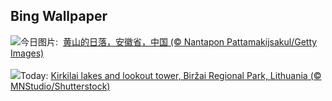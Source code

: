 ## Bing Wallpaper
![](https://www.bing.com/th?id=OHR.LiDong2023_ZH-CN7689731997_UHD.jpg&w=1000)今日图片: &nbsp;[黄山的日落，安徽省，中国 (© Nantapon Pattamakijsakul/Getty Images)](https://www.bing.com/th?id=OHR.LiDong2023_ZH-CN7689731997_UHD.jpg)
<br><br/>
![](https://www.bing.com/th?id=OHR.KirkilaiTower_EN-US7178436226_UHD.jpg&w=1000)Today: [Kirkilai lakes and lookout tower, Biržai Regional Park, Lithuania (© MNStudio/Shutterstock)](https://www.bing.com/th?id=OHR.KirkilaiTower_EN-US7178436226_UHD.jpg)
<br><br/>
